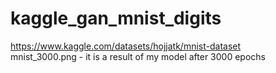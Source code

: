 # kaggle_gan_mnist_digits
https://www.kaggle.com/datasets/hojjatk/mnist-dataset
<br> mnist_3000.png - it is a result of my model after 3000 epochs
